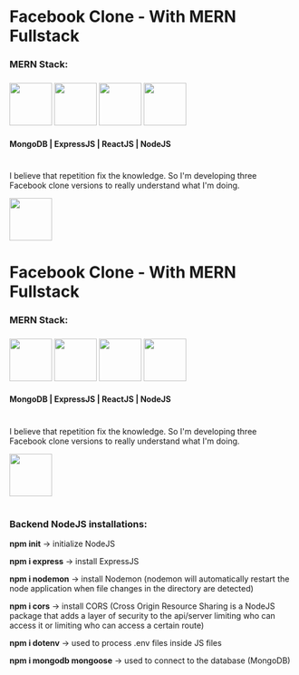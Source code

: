 # Facebook Clone - With MERN Fullstack

<h3> MERN Stack: 
<h3>
<img src="https://th.bing.com/th/id/OIP.iJDKjEJBWEErGdYeo5zsfAHaHa?pid=ImgDet&rs=1" height="75" width="75"/>
<img src="https://th.bing.com/th/id/OIP.1ji9NLQl3sOXktSoEYnt3wHaHa?pid=ImgDet&rs=1" height="75" width="75"/>
<img src="https://th.bing.com/th/id/OIP.kLldduaRDS8LGYEXrrWhqgHaHa?pid=ImgDet&rs=1" height="75" width="75"/>
<img src="https://th.bing.com/th/id/R.3f78da98a81a5d08932c1b7c60179dc7?rik=KmGETpw%2f8CxMiQ&riu=http%3a%2f%2fwww.testeer.io%2fwp-content%2fuploads%2f2020%2f04%2fnodejs-logo.png&ehk=HuJx9gkCq19mFIqTeXJhStzD%2fvz8bZjhJe%2bmlNqt4qg%3d&risl=&pid=ImgRaw&r=0" height="75" width="75"/>
</h3>
<h4>MongoDB | ExpressJS | ReactJS | NodeJS</h4>

#

<p>I believe that repetition fix the knowledge. So I'm developing three Facebook clone versions to really understand what I'm doing.</p>

<img src="https://media3.giphy.com/media/fZDXPWad3Rhx0H0gDp/source.gif" height="75" width="75"/>

# Facebook Clone - With MERN Fullstack

<h3> MERN Stack: 
<h3>
<img src="https://th.bing.com/th/id/OIP.iJDKjEJBWEErGdYeo5zsfAHaHa?pid=ImgDet&rs=1" height="75" width="75"/>
<img src="https://th.bing.com/th/id/OIP.1ji9NLQl3sOXktSoEYnt3wHaHa?pid=ImgDet&rs=1" height="75" width="75"/>
<img src="https://th.bing.com/th/id/OIP.kLldduaRDS8LGYEXrrWhqgHaHa?pid=ImgDet&rs=1" height="75" width="75"/>
<img src="https://th.bing.com/th/id/R.3f78da98a81a5d08932c1b7c60179dc7?rik=KmGETpw%2f8CxMiQ&riu=http%3a%2f%2fwww.testeer.io%2fwp-content%2fuploads%2f2020%2f04%2fnodejs-logo.png&ehk=HuJx9gkCq19mFIqTeXJhStzD%2fvz8bZjhJe%2bmlNqt4qg%3d&risl=&pid=ImgRaw&r=0" height="75" width="75"/>
</h3>
<h4>MongoDB | ExpressJS | ReactJS | NodeJS</h4>

#

<p>I believe that repetition fix the knowledge. So I'm developing three Facebook clone versions to really understand what I'm doing.</p>

<img src="https://media3.giphy.com/media/fZDXPWad3Rhx0H0gDp/source.gif" height="75" width="75"/>

#

<h3>Backend NodeJS installations:</h3>

<p><b>npm init</b> -> initialize NodeJS</p>
<p><b>npm i express</b> -> install ExpressJS</p>
<p><b>npm i nodemon</b> -> install Nodemon (nodemon will automatically restart the node application when file changes in the directory are detected)</p>
<p><b>npm i cors</b> -> install CORS (Cross Origin Resource Sharing is a NodeJS package that adds a layer of security to the api/server limiting who can access it or limiting who can access a certain route)</p>
<p><b>npm i dotenv</b> -> used to process .env files inside JS files</p>
<p><b>npm i mongodb mongoose</b> -> used to connect to the database (MongoDB)</p>
